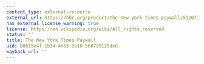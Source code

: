 ```yaml
---
content_type: external-resource
external_url: https://hbr.org/product/the-new-york-times-paywall/512077-PDF-ENG
has_external_license_warning: true
license: https://en.wikipedia.org/wiki/All_rights_reserved
status: ''
title: The New York Times Paywall
uid: b8615e4f-1b34-4e83-9e10-560799125ded
wayback_url: ''
---
```


